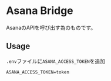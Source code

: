# Asana Bridge

AsanaのAPIを呼び出す為のものです。

## Usage

`.env`ファイルに`ASANA_ACCESS_TOKEN`を追加

```
ASANA_ACCESS_TOKEN=token
```

